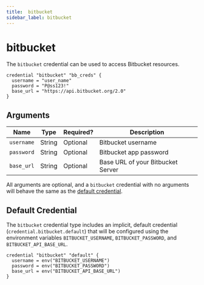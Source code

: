 ```yaml
---
title:  bitbucket
sidebar_label: bitbucket
---
```


# bitbucket

The `bitbucket` credential can be used to access Bitbucket resources.

```hcl
credential "bitbucket" "bb_creds" {
  username = "user_name"
  password = "P@ss123!"
  base_url = "https://api.bitbucket.org/2.0"
}
```

## Arguments

| Name            | Type    | Required?| Description
|-----------------|---------|----------|-------------------
| `username`      |  String | Optional | Bitbucket username  
| `password`      |  String | Optional | Bitbucket app password
| `base_url`      |  String | Optional | Base URL of your Bitbucket Server

All arguments are optional, and a `bitbucket` credential with no arguments will behave the same as the [default credential](#default-credential).  

## Default Credential
The `bitbucket` credential type includes an implicit, default credential (`credential.bitbucket.default`) that will be configured using the environment variables `BITBUCKET_USERNAME`, `BITBUCKET_PASSWORD`, and `BITBUCKET_API_BASE_URL`.

```hcl
credential "bitbucket" "default" {
  username = env("BITBUCKET_USERNAME")
  password = env("BITBUCKET_PASSWORD")
  base_url = env("BITBUCKET_API_BASE_URL")
}
```